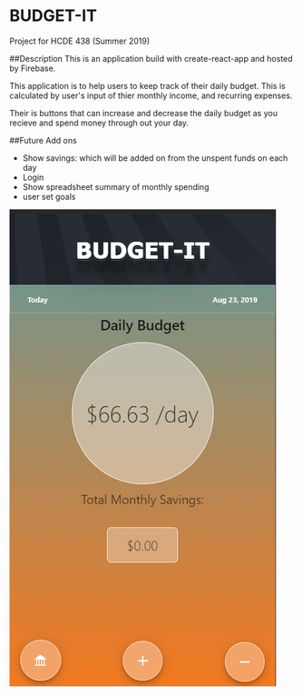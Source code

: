 
# BUDGET-IT 
Project for HCDE 438 (Summer 2019) 


##Description
This is an application build with create-react-app and hosted by Firebase. 

This application is to help users to keep track of their daily budget. This is calculated by user's input of thier monthly income, and recurring expenses. 

Their is buttons that can increase and decrease the daily budget as you recieve and spend money through out your day. 

##Future Add ons

- Show savings: which will be added on from the unspent funds on each day
- Login 
- Show spreadsheet summary of monthly spending 
- user set goals 

![myapp](app.png)

